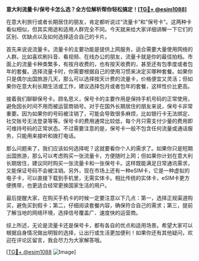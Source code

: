 **意大利流量卡/保号卡怎么选？全方位解析帮你轻松搞定！[[TG💪+ @esim1088](https://t.me/s/esim1088)]**

在意大利旅行或者长期居住的朋友，肯定都听说过“流量卡”和“保号卡”。这两种卡看似相似，但其实用途和适用人群完全不同。今天就来给大家详细讲解一下它们的区别、优缺点以及如何选择适合自己的卡片。

首先来说说流量卡。流量卡的主要功能是提供上网服务，适合需要大量使用网络的人群。比如喜欢刷抖音、看视频、在线办公的朋友，流量卡就是你的最佳拍档。市面上的流量卡种类繁多，有按月收费的，也有按天收费的，甚至还有包季度或者包年的套餐。选择流量卡时，你需要根据自己的使用习惯来决定买哪种套餐。如果你只是偶尔出国旅游几天，那么可以选择按天计费的流量卡，价格便宜又灵活；但如果你在意大利长期生活或工作，建议选择包月或者包年的套餐，这样性价比更高。

接着我们聊聊保号卡。顾名思义，保号卡的主要作用是保持手机号码的正常使用，避免因长时间不用而被运营商销号。对于在国外长期居住的朋友来说，保号卡非常重要。因为如果你的号码被注销了，可能会导致很多麻烦，比如银行卡无法绑定、社交账号无法登录等等。保号卡的费用通常比较低，每个月只需支付少量的费用即可维持号码的正常状态。不过需要注意的是，保号卡一般不包含任何流量或通话服务，只能用来接听和拨打电话。

那么问题来了，我们应该如何选择呢？这就要看你个人的需求了。如果你只是短期出国旅游，那么可以考虑购买一张流量卡，方便随时上网；但如果你计划在意大利长期居住，建议同时购买一张流量卡和一张保号卡。这样既能满足日常通讯需求，又能保证号码不会被注销。另外，现在市场上还有一种eSIM卡，它是一种虚拟的电子卡，可以直接下载到手机里，无需实体卡。相比传统的实体卡，eSIM卡更方便携带，也更适合经常更换国家生活的用户。

最后提醒大家，在购买手机卡的时候一定要注意以下几点：第一，选择正规渠道购买，避免买到假卡；第二，仔细阅读套餐内容，确保符合自己的需求；第三，提前了解当地的网络环境，选择信号覆盖广、速度快的运营商。

综上所述，无论是流量卡还是保号卡，都有各自的优点和适用场景。希望大家可以根据自身情况做出明智的选择，让出行或生活更加便利！如果你还有其他疑问，欢迎在评论区留言，我会尽力为大家解答哦。

[[TG💪+ @esim1088](https://t.me/s/esim1088) ![Image](https://i.postimg.cc/4NQfJmqS/Snipaste-2025-05-13-00-14-12.png)]